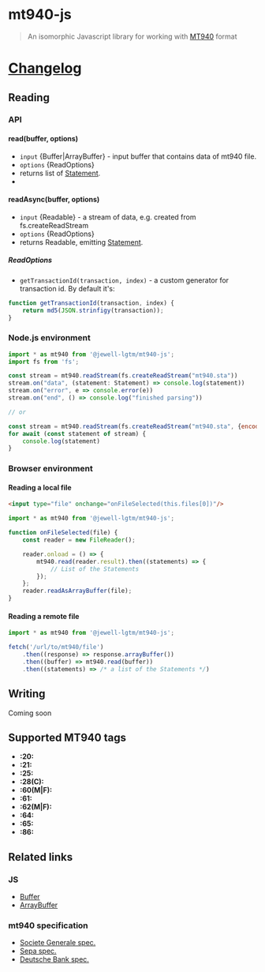 # mt940-js

> An isomorphic Javascript library for working with [MT940](#related-links) format

# [Changelog](CHANGELOG.md)

## Reading

### API

#### read(buffer, options)

* `input` {Buffer|ArrayBuffer} - input buffer that contains data of mt940 file.
* `options` {ReadOptions}
* returns list of [Statement](src/index.ts#L50).
*

#### readAsync(buffer, options)

* `input` {Readable} - a stream of data, e.g. created from fs.createReadStream
* `options` {ReadOptions}
* returns Readable, emitting [Statement](src/index.ts#L50).

##### ReadOptions

* `getTransactionId(transaction, index)` - a custom generator for transaction id. By default it's:

```js
function getTransactionId(transaction, index) {
    return md5(JSON.strinfigy(transaction));
}
```

### Node.js environment

````js
import * as mt940 from '@jewell-lgtm/mt940-js';
import fs from 'fs';

const stream = mt940.readStream(fs.createReadStream("mt940.sta"))
stream.on("data", (statement: Statement) => console.log(statement))
stream.on("error", e => console.error(e))
stream.on("end", () => console.log("finished parsing"))

// or 

const stream = mt940.readStream(fs.createReadStream("mt940.sta", {encoding: 'utf-8'}))
for await (const statement of stream) {
    console.log(statement)
}
````

### Browser environment

#### Reading a local file

````html
<input type="file" onchange="onFileSelected(this.files[0])"/>
````

````js
import * as mt940 from '@jewell-lgtm/mt940-js';

function onFileSelected(file) {
    const reader = new FileReader();

    reader.onload = () => {
        mt940.read(reader.result).then((statements) => {
            // List of the Statements
        });
    };
    reader.readAsArrayBuffer(file);
}
````

#### Reading a remote file

````js
import * as mt940 from '@jewell-lgtm/mt940-js';

fetch('/url/to/mt940/file')
    .then((response) => response.arrayBuffer())
    .then((buffer) => mt940.read(buffer))
    .then((statements) => /* a list of the Statements */)
````

## Writing

Coming soon

## Supported MT940 tags

* **:20:**
* **:21:**
* **:25:**
* **:28(C):**
* **:60(M|F):**
* **:61:**
* **:62(M|F):**
* **:64:**
* **:65:**
* **:86:**

## Related links

### JS

* [Buffer](https://nodejs.org/api/buffer.html)
* [ArrayBuffer](https://developer.mozilla.org/en/docs/Web/JavaScript/Reference/Global_Objects/ArrayBuffer)

### mt940 specification

* [Societe Generale spec.](https://web.archive.org/web/20160725042101/http://www.societegenerale.rs/fileadmin/template/main/pdf/SGS%20MT940.pdf)
* [Sepa spec.](http://www.sepaforcorporates.com/swift-for-corporates/account-statement-mt940-file-format-overview/)
* [Deutsche Bank spec.](https://deutschebank.nl/nl/docs/MT94042_EN.pdf)
